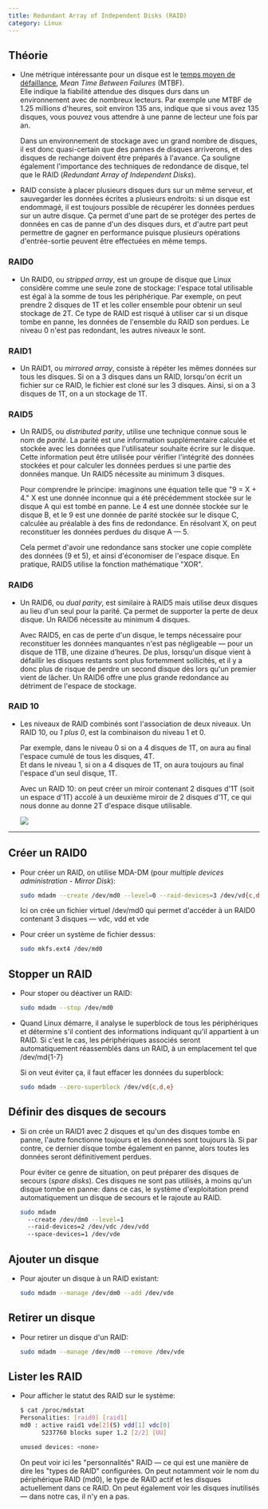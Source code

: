 ```yaml
---
title: Redundant Array of Independent Disks (RAID)
category: Linux
---
```


## Théorie

* Une métrique intéressante pour un disque est le <ins>temps moyen de défaillance</ins>, *Mean Time Between Failures* (MTBF).  
  Elle indique la fiabilité attendue des disques durs dans un environnement avec de nombreux lecteurs.
  Par exemple une MTBF de 1.25 millions d'heures, soit environ 135 ans, indique que si vous avez 135 disques, vous pouvez vous attendre à une panne de lecteur une fois par an.

  Dans un environnement de stockage avec un grand nombre de disques, il est donc quasi-certain que des pannes de disques arriverons, et des disques de rechange doivent être préparés à l'avance. Ça souligne également l'importance des techniques de redondance de disque, tel que le RAID (*Redundant Array of Independent Disks*).

* RAID consiste à placer plusieurs disques durs sur un même serveur, et sauvegarder les données écrites a plusieurs endroits: si un disque est endommagé, il est toujours possible de récupérer les données perdues sur un autre disque. Ça permet d'une part de se protéger des pertes de données en cas de panne d'un des disques durs, et d'autre part peut permettre de gagner en performance puisque plusieurs opérations d'entrée-sortie peuvent être effectuées en même temps.

### RAID0

* Un RAID0, ou *stripped array*, est un groupe de disque que Linux considère comme une seule zone de stockage: l'espace total utilisable est égal à la somme de tous les périphérique. Par exemple, on peut prendre 2 disques de 1T et les coller ensemble pour obtenir un seul stockage de 2T. Ce type de RAID est risqué à utiliser car si un disque tombe en panne, les données de l'ensemble du RAID son perdues. Le niveau 0 n'est pas redondant, les autres niveaux le sont.

### RAID1

* Un RAID1, ou *mirrored array*, consiste à répéter les mêmes données sur tous les disques. Si on a 3 disques dans un RAID, lorsqu'on écrit un fichier sur ce RAID, le fichier est cloné sur les 3 disques. Ainsi, si on a 3 disques de 1T, on a un stockage de 1T.

### RAID5

* Un RAID5, ou *distributed parity*, utilise une technique connue sous le nom de *parité*. La parité est une information supplémentaire calculée et stockée avec les données que l'utilisateur souhaite écrire sur le disque. Cette information peut être utilisée pour vérifier l'intégrité des données stockées et pour calculer les données perdues si une partie des données manque. Un RAID5 nécessite au minimum 3 disques.

  Pour comprendre le principe: imaginons une équation telle que "9 = X + 4." X est une donnée inconnue qui a été précédemment stockée sur le disque A qui est tombé en panne. Le 4 est une donnée stockée sur le disque B, et le 9 est une donnée de parité stockée sur le disque C, calculée au préalable à des fins de redondance. En résolvant X, on peut reconstituer les données perdues du disque A — 5.

  Cela permet d'avoir une redondance sans stocker une copie complète des données (9 et 5), et ainsi d'économiser de l'espace disque. En pratique, RAID5 utilise la fonction mathématique "XOR".

### RAID6

* Un RAID6, ou *dual parity*, est similaire à RAID5 mais utilise deux disques au lieu d'un seul pour la parité. Ça permet de supporter la perte de deux disque. Un RAID6 nécessite au minimum 4 disques.
    
  Avec RAID5, en cas de perte d'un disque, le temps nécessaire pour reconstituer les données manquantes n'est pas négligeable — pour un disque de 1TB, une dizaine d’heures. De plus, lorsqu'un disque vient à défaillir les disques restants sont plus fortemment sollicités, et il y a donc plus de risque de perdre un second disque dès lors qu'un premier vient de lâcher. Un RAID6 offre une plus grande redondance au détriment de l'espace de stockage.

### RAID 10

* Les niveaux de RAID combinés sont l'association de deux niveaux. Un RAID 10, ou *1 plus 0*, est la combinaison du niveau 1 et 0.

  Par exemple, dans le niveau 0 si on a 4 disques de 1T, on aura au final l'espace cumulé de tous les disques, 4T.  
  Et dans le niveau 1, si on a 4 disques de 1T, on aura toujours au final l'espace d'un seul disque, 1T.

  Avec un RAID 10: on peut créer un miroir contenant 2 disques d'1T (soit un espace d'1T) accolé à un deuxième miroir de 2 disques d'1T, ce qui nous donne au donne 2T d'espace disque utilisable.

  ![](https://i.imgur.com/1V9RyfK.png)

---

## Créer un RAID0

* Pour créer un RAID, on utilise MDA-DM (pour *multiple devices administration* - *Mirror Disk*):

  ``` bash
  sudo mdadm --create /dev/md0 --level=0 --raid-devices=3 /dev/vd{c,d,e}
  ```

  Ici on crée un fichier virtuel /dev/md0 qui permet d'accéder à un RAID0 contenant 3 disques — vdc, vdd et vde

* Pour créer un système de fichier dessus:

  ``` bash
  sudo mkfs.ext4 /dev/md0
  ```

## Stopper un RAID

* Pour stoper ou déactiver un RAID:

  ``` bash
  sudo mdadm --stop /dev/md0
  ```

* Quand Linux démarre, il analyse le superblock de tous les périphériques et détermine s'il contient des informations indiquant qu'il appartient à un RAID. Si c'est le cas, les périphériques associés seront automatiquement réassemblés dans un RAID, à un emplacement tel que /dev/md{1-7}

  Si on veut éviter ça, il faut effacer les données du superblock:

  ``` bash
  sudo mdadm --zero-superblock /dev/vd{c,d,e}
  ```

## Définir des disques de secours

* Si on crée un RAID1 avec 2 disques et qu'un des disques tombe en panne, l'autre fonctionne toujours et les données sont toujours là. Si par contre, ce dernier disque tombe également en panne, alors toutes les données seront définitivement perdues.

  Pour éviter ce genre de situation, on peut préparer des disques de secours (*spare disks*). Ces disques ne sont pas utilisés, à moins qu'un disque tombe en panne: dans ce cas, le système d'exploitation prend automatiquement un disque de secours et le rajoute au RAID.

  ``` bash
  sudo mdadm
    --create /dev/dm0 --level=1
    --raid-devices=2 /dev/vdc /dev/vdd
    --space-devices=1 /dev/vde
  ```

## Ajouter un disque

* Pour ajouter un disque à un RAID existant:

  ``` bash
  sudo mdadm --manage /dev/dm0 --add /dev/vde
  ```

## Retirer un disque

* Pour retirer un disque d'un RAID:

  ``` bash
  sudo mdadm --manage /dev/md0 --remove /dev/vde
  ```

## Lister les RAID

* Pour afficher le statut des RAID sur le système:

  ``` bash
  $ cat /proc/mdstat
  Personalities: [raid0] [raid1]
  md0 : active raid1 vde[2](S) vdd[1] vdc[0]
        5237760 blocks super 1.2 [2/2] [UU]

  unused devices: <none>
  ```

  On peut voir ici les "personnalités" RAID — ce qui est une manière de dire les "types de RAID" configurées. On peut notamment voir le nom du périphérique RAID (md0), le type de RAID actif et les disques actuellement dans ce RAID. On peut également voir les disques inutilisés — dans notre cas, il n'y en a pas.